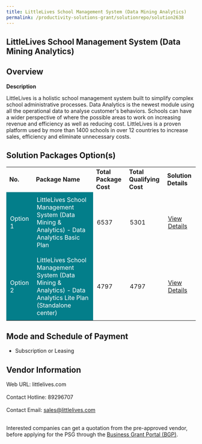 ```yaml
---
title: LittleLives School Management System (Data Mining Analytics)
permalink: /productivity-solutions-grant/solutionrepo/solution2638
---
```


## LittleLives School Management System (Data Mining Analytics)

## Overview

**Description**

LittleLives is a holistic school management system built to simplify complex school administrative processes. Data Analytics is the newest module using all the operational data to analyse customer's behaviors. Schools can have a wider perspective of where the possible areas to work on increasing revenue and efficiency as well as reducing cost. LittleLives is a proven platform used by more than 1400 schools  in over 12 countries to increase sales, efficiency and eliminate unnecessary costs.

## Solution Packages Option(s)

<table>
<tr>
<td><b>No.</b></td>
<td><b>Package Name</b></td>
<td><b>Total Package Cost</b></td>
<td><b>Total Qualifying Cost</b></td>
<td><b>Solution Details</b></td>
</tr>
<tr>
<td style='padding: 10px; background-color: #037E8A; color: #FFFFFF;'>Option 1</td>
<td style='padding: 10px; background-color: #037E8A; color: #FFFFFF;'>LittleLives School Management System (Data Mining & Analytics) - Data Analytics Basic Plan</td>
<td style='padding: 10px;'>6537</td>
<td style='padding: 10px;'>5301</td>
<td style='padding: 10px;'><a href='https://www.gobusiness.gov.sg/images/psg/LittleLives_Data_Mining_20210389_Desensitised_Annex_3_Part_1.pdf' target='_blank'>View Details</a></td>
</tr>
<tr>
<td style='padding: 10px; background-color: #037E8A; color: #FFFFFF;'>Option 2</td>
<td style='padding: 10px; background-color: #037E8A; color: #FFFFFF;'>LittleLives School Management System (Data Mining & Analytics) - Data Analytics Lite Plan (Standalone center)</td>
<td style='padding: 10px;'>4797</td>
<td style='padding: 10px;'>4797</td>
<td style='padding: 10px;'><a href='https://www.gobusiness.gov.sg/images/psg/LittleLives_Data_Mining_20210389_Desensitised_Annex_3_Part_2.pdf' target='_blank'>View Details</a></td>
</tr>
</table>

## Mode and Schedule of Payment

 - Subscription or Leasing

## Vendor Information

 Web URL: littlelives.com <br><br>Contact Hotline: 89296707 <br><br>Contact Email: sales@littlelives.com <br><br>

Interested companies can get a quotation from the pre-approved vendor, before applying for the PSG through the <a href='https://www.businessgrants.gov.sg/' target='_blank' rel='noopener'>Business Grant Portal (BGP)</a>.

<script src="/jquery/resize-tables.js"></script>
